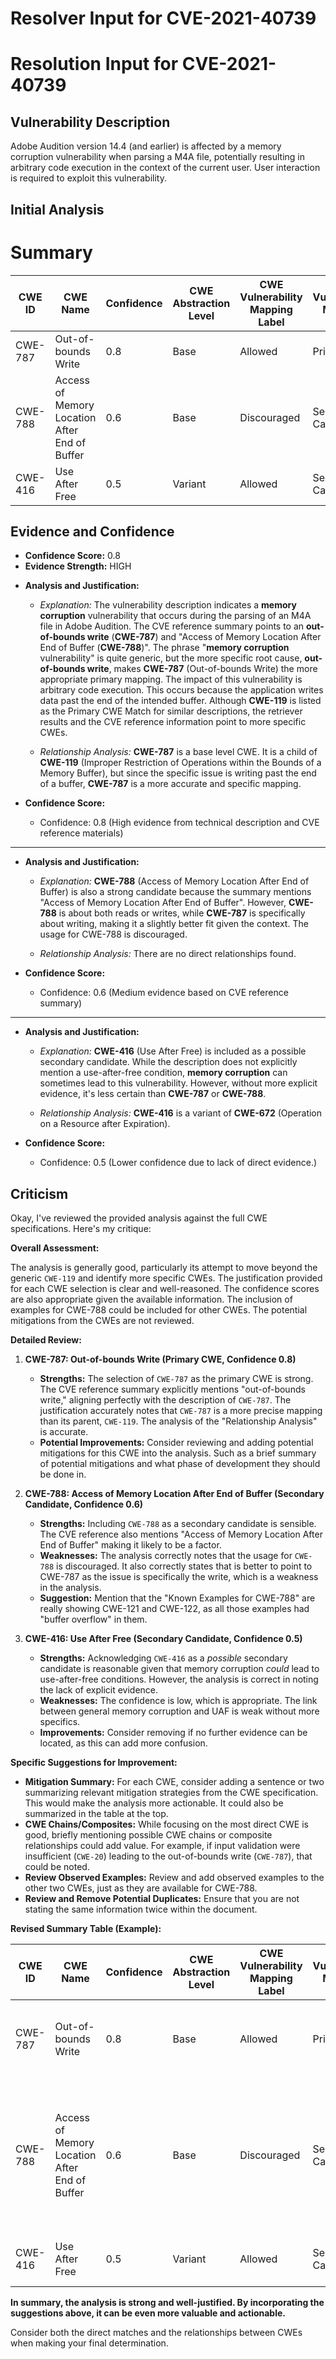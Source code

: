 # Resolver Input for CVE-2021-40739

# Resolution Input for CVE-2021-40739

## Vulnerability Description
Adobe Audition version 14.4 (and earlier) is affected by a memory corruption vulnerability when parsing a M4A file, potentially resulting in arbitrary code execution in the context of the current user. User interaction is required to exploit this vulnerability.

## Initial Analysis
# Summary
| CWE ID | CWE Name | Confidence | CWE Abstraction Level | CWE Vulnerability Mapping Label | CWE-Vulnerability Mapping Notes |
|---|---|---|---|---|---|
| CWE-787 | Out-of-bounds Write | 0.8 | Base | Allowed | Primary CWE |
| CWE-788 | Access of Memory Location After End of Buffer | 0.6 | Base | Discouraged | Secondary Candidate |
| CWE-416 | Use After Free | 0.5 | Variant | Allowed | Secondary Candidate |

## Evidence and Confidence

*   **Confidence Score:** 0.8
*   **Evidence Strength:** HIGH

- **Analysis and Justification:**  
  - *Explanation:* The vulnerability description indicates a **memory corruption** vulnerability that occurs during the parsing of an M4A file in Adobe Audition. The CVE reference summary points to an **out-of-bounds write** (**CWE-787**) and "Access of Memory Location After End of Buffer (**CWE-788**)". The phrase "**memory corruption** vulnerability" is quite generic, but the more specific root cause, **out-of-bounds write**, makes **CWE-787** (Out-of-bounds Write) the more appropriate primary mapping. The impact of this vulnerability is arbitrary code execution. This occurs because the application writes data past the end of the intended buffer. Although **CWE-119** is listed as the Primary CWE Match for similar descriptions, the retriever results and the CVE reference information point to more specific CWEs.

  - *Relationship Analysis:* **CWE-787** is a base level CWE. It is a child of **CWE-119** (Improper Restriction of Operations within the Bounds of a Memory Buffer), but since the specific issue is writing past the end of a buffer, **CWE-787** is a more accurate and specific mapping.

- **Confidence Score:**  
  - Confidence: 0.8 (High evidence from technical description and CVE reference materials)

---
- **Analysis and Justification:**  
  - *Explanation:* **CWE-788** (Access of Memory Location After End of Buffer) is also a strong candidate because the summary mentions "Access of Memory Location After End of Buffer". However, **CWE-788** is about both reads or writes, while **CWE-787** is specifically about writing, making it a slightly better fit given the context. The usage for CWE-788 is discouraged.

  - *Relationship Analysis:* There are no direct relationships found.

- **Confidence Score:**  
  - Confidence: 0.6 (Medium evidence based on CVE reference summary)

---
- **Analysis and Justification:**  
  - *Explanation:* **CWE-416** (Use After Free) is included as a possible secondary candidate. While the description does not explicitly mention a use-after-free condition, **memory corruption** can sometimes lead to this vulnerability. However, without more explicit evidence, it's less certain than **CWE-787** or **CWE-788**.

  - *Relationship Analysis:* **CWE-416** is a variant of **CWE-672** (Operation on a Resource after Expiration).

- **Confidence Score:**  
  - Confidence: 0.5 (Lower confidence due to lack of direct evidence.)

## Criticism
Okay, I've reviewed the provided analysis against the full CWE specifications. Here's my critique:

**Overall Assessment:**

The analysis is generally good, particularly its attempt to move beyond the generic `CWE-119` and identify more specific CWEs. The justification provided for each CWE selection is clear and well-reasoned. The confidence scores are also appropriate given the available information. The inclusion of examples for CWE-788 could be included for other CWEs. The potential mitigations from the CWEs are not reviewed.

**Detailed Review:**

1.  **CWE-787: Out-of-bounds Write (Primary CWE, Confidence 0.8)**

    *   **Strengths:**  The selection of `CWE-787` as the primary CWE is strong. The CVE reference summary explicitly mentions "out-of-bounds write," aligning perfectly with the description of `CWE-787`. The justification accurately notes that `CWE-787` is a more precise mapping than its parent, `CWE-119`. The analysis of the "Relationship Analysis" is accurate.
    *   **Potential Improvements:** Consider reviewing and adding potential mitigations for this CWE into the analysis. Such as a brief summary of potential mitigations and what phase of development they should be done in.

2.  **CWE-788: Access of Memory Location After End of Buffer (Secondary Candidate, Confidence 0.6)**

    *   **Strengths:**  Including `CWE-788` as a secondary candidate is sensible. The CVE reference also mentions "Access of Memory Location After End of Buffer" making it likely to be a factor.
    *   **Weaknesses:** The analysis correctly notes that the usage for `CWE-788` is discouraged.  It also correctly states that is better to point to CWE-787 as the issue is specifically the write, which is a weakness in the analysis.
    *   **Suggestion:** Mention that the "Known Examples for CWE-788" are really showing CWE-121 and CWE-122, as all those examples had "buffer overflow" in them.

3.  **CWE-416: Use After Free (Secondary Candidate, Confidence 0.5)**

    *   **Strengths:** Acknowledging `CWE-416` as a *possible* secondary candidate is reasonable given that memory corruption *could* lead to use-after-free conditions.  However, the analysis is correct in noting the lack of explicit evidence.
    *   **Weaknesses:** The confidence is low, which is appropriate. The link between general memory corruption and UAF is weak without more specifics.
    *   **Improvements:** Consider removing if no further evidence can be located, as this can add more confusion.

**Specific Suggestions for Improvement:**

*   **Mitigation Summary:** For each CWE, consider adding a sentence or two summarizing relevant mitigation strategies from the CWE specification. This would make the analysis more actionable. It could also be summarized in the table at the top.
*   **CWE Chains/Composites:** While focusing on the most direct CWE is good, briefly mentioning possible CWE chains or composite relationships could add value. For example, if input validation were insufficient (`CWE-20`) leading to the out-of-bounds write (`CWE-787`), that could be noted.
*   **Review Observed Examples:** Review and add observed examples to the other two CWEs, just as they are available for CWE-788.
*   **Review and Remove Potential Duplicates:** Ensure that you are not stating the same information twice within the document.

**Revised Summary Table (Example):**

| CWE ID | CWE Name | Confidence | CWE Abstraction Level | CWE Vulnerability Mapping Label | CWE-Vulnerability Mapping Notes | Mitigations |
|---|---|---|---|---|---|---|
| CWE-787 | Out-of-bounds Write | 0.8 | Base | Allowed | Primary CWE | Use safe libraries, compiler-based overflow detection |
| CWE-788 | Access of Memory Location After End of Buffer | 0.6 | Base | Discouraged | Secondary Candidate | If applicable, validate memory access within allowed bounds. This could also be a buffer over-read. |
| CWE-416 | Use After Free | 0.5 | Variant | Allowed | Secondary Candidate | *Could* be caused by memory corruption |

**In summary, the analysis is strong and well-justified. By incorporating the suggestions above, it can be even more valuable and actionable.**

Consider both the direct matches and the relationships between CWEs
when making your final determination.
        